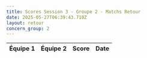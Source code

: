 ```yaml
---
title: Scores Session 3 - Groupe 2 - Matchs Retour
date: 2025-05-27T06:39:43.718Z
layout: retour
concern_group: 2
---
```




| Équipe 1 | Équipe 2 | Score | Date |
|----------|----------|-------|------|

